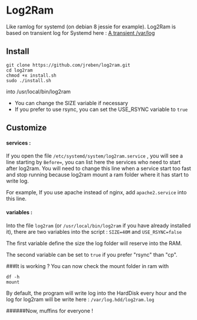 # Log2Ram
Like ramlog for systemd (on debian 8 jessie for example).
Log2Ram is based on transient log for Systemd here : [A transient /var/log](https://www.debian-administration.org/article/661/A_transient_/var/log)

## Install
```
git clone https://github.com/jreben/log2ram.git
cd log2ram
chmod +x install.sh
sudo ./install.sh
```

into /usr/local/bin/log2ram
- You can change the SIZE variable if necessary
- If you prefer to use rsync, you can set the USE_RSYNC variable to `true`

## Customize
#### services :
If you open the file `/etc/systemd/system/log2ram.service` , you will see a line starting by `Before=`, you can list here the services who need to start after log2ram. You will need to change this line when a service start too fast and stop running because log2ram mount a ram folder where it has start to write log.

For example, If you use apache instead of nginx, add `apache2.service` into this line.

#### variables :
Into the file `log2ram` (or `/usr/local/bin/log2ram` if you have already installed it), there are two variables into the script : `SIZE=40M` and `USE_RSYNC=false`

The first variable define the size the log folder will reserve into the RAM.

The second variable can be set to `true` if you prefer "rsync" than "cp".

###It is working ?
You can now check the mount folder in ram with
```
df -h
mount
```
By default, the program will write log into the HardDisk every hour and the log for log2ram will be write here : `/var/log.hdd/log2ram.log`

######Now, muffins for everyone !

